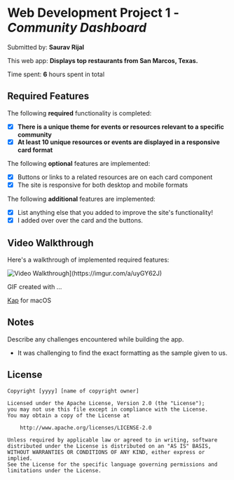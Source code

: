 # Web Development Project 1 - *Community Dashboard*

Submitted by: **Saurav Rijal**

This web app: **Displays top restaurants from San Marcos, Texas.**

Time spent: **6** hours spent in total

## Required Features

The following **required** functionality is completed:

- [x] **There is a unique theme for events or resources relevant to a specific community**
- [x] **At least 10 unique resources or events are displayed in a responsive card format**

The following **optional** features are implemented:

- [x] Buttons or links to a related resources are on each card component
- [x] The site is responsive for both desktop and mobile formats

The following **additional** features are implemented:

* [x] List anything else that you added to improve the site's functionality!
* [x] I added over over the card and the buttons.

## Video Walkthrough

Here's a walkthrough of implemented required features:

<img src='[http://i.imgur.com/link/to/your/gif/file.gif' title='Video Walkthrough' width='' alt='Video Walkthrough](https://imgur.com/a/uyGY62J)' />

<!-- Replace this with whatever GIF tool you used! -->
GIF created with ...  

[Kap](https://getkap.co/) for macOS


## Notes

Describe any challenges encountered while building the app.
- It was challenging to find the exact formatting as the sample given to us.

## License

    Copyright [yyyy] [name of copyright owner]

    Licensed under the Apache License, Version 2.0 (the "License");
    you may not use this file except in compliance with the License.
    You may obtain a copy of the License at

        http://www.apache.org/licenses/LICENSE-2.0

    Unless required by applicable law or agreed to in writing, software
    distributed under the License is distributed on an "AS IS" BASIS,
    WITHOUT WARRANTIES OR CONDITIONS OF ANY KIND, either express or implied.
    See the License for the specific language governing permissions and
    limitations under the License.
